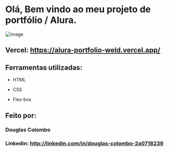 # Olá, Bem vindo ao meu projeto de portfólio / Alura.

![image](https://github.com/user-attachments/assets/ac61fcec-9ac1-4a18-ab5e-0218cd591b13)

## Vercel: https://alura-portfolio-weld.vercel.app/

## Ferramentas utilizadas:

* HTML

* CSS

* Flex-box

## Feito por:

### Douglas Colombo

### Linkedin: http://linkedin.com/in/douglas-colombo-2a0718239
